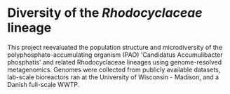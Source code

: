 # Diversity of the _Rhodocyclaceae_ lineage 

This project reevaluated the population structure and microdiversity of the polyphosphate-accumulating organism (PAO) 'Candidatus Accumulibacter phosphatis' and related Rhodocyclaceae lineages using genome-resolved metagenomics. Genomes were collected from publicly available datasets, lab-scale bioreactors ran at the University of Wisconsin - Madison, and a Danish full-scale WWTP. 